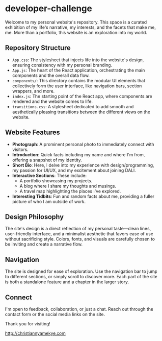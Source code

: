 # developer-challenge

Welcome to my personal website's repository. This space is a curated exhibition of my life's narrative, my interests, and the facets that make me, me. More than a portfolio, this website is an exploration into my world.

## Repository Structure

- `App.css`: The stylesheet that injects life into the website's design, ensuring consistency with my personal branding.
- `App.js`: The heart of the React application, orchestrating the main components and the overall data flow.
- `components/`: This directory contains the modular UI elements that collectively form the user interface, like navigation bars, section wrappers, and more.
- `index.js`: The starting point of the React app, where components are rendered and the website comes to life.
- `transitions.css`: A stylesheet dedicated to add smooth and aesthetically pleasing transitions between the different views on the website.

## Website Features

- **Photograph**: A prominent personal photo to immediately connect with visitors.
- **Introduction**: Quick facts including my name and where I'm from, offering a snapshot of my identity.
- **Short Bio**: Here, I delve into my experience with design/programming, my passion for UI/UX, and my excitement about joining DALI.
- **Interactive Sections**: These include:
  - A portfolio showcasing my projects.
  - A blog where I share my thoughts and musings.
  - A travel map highlighting the places I've explored.
- **Interesting Tidbits**: Fun and random facts about me, providing a fuller picture of who I am outside of work.

## Design Philosophy

The site's design is a direct reflection of my personal taste—clean lines, user-friendly interface, and a minimalist aesthetic that favors ease of use without sacrificing style. Colors, fonts, and visuals are carefully chosen to be inviting and create a narrative flow.

## Navigation

The site is designed for ease of exploration. Use the navigation bar to jump to different sections, or simply scroll to discover more. Each part of the site is both a standalone feature and a chapter in the larger story.

## Connect

I'm open to feedback, collaboration, or just a chat. Reach out through the contact form or the social media links on the site.

Thank you for visiting!

http://christiannyamekye.com
